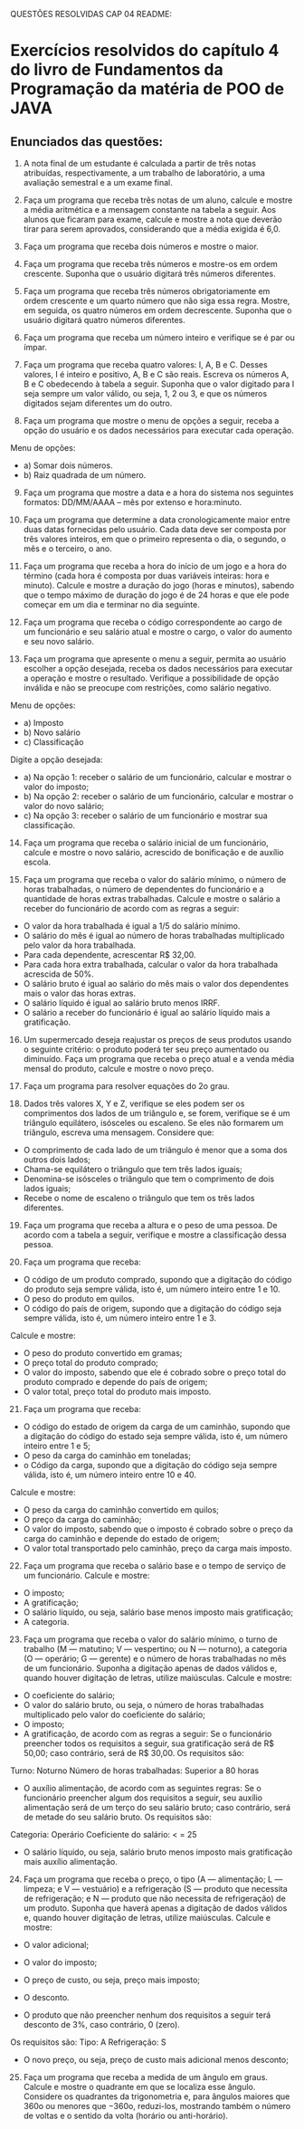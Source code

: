 QUESTÕES RESOLVIDAS CAP 04 README:

# Exercícios resolvidos do capítulo 4 do livro de Fundamentos da Programação da matéria de POO de JAVA

## Enunciados das questões:
1. A nota final de um estudante é calculada a partir de três notas atribuídas, respectivamente, a um trabalho de laboratório, a uma avaliação semestral e a um exame final.

2. Faça um programa que receba três notas de um aluno, calcule e mostre a média aritmética e a mensagem constante na tabela a seguir. Aos alunos que ficaram para exame, calcule e mostre a nota que deverão tirar para serem aprovados, considerando que a média exigida é 6,0.

3. Faça um programa que receba dois números e mostre o maior.

4. Faça um programa que receba três números e mostre-os em ordem crescente. Suponha que o usuário digitará três números diferentes.

5. Faça um programa que receba três números obrigatoriamente em ordem crescente e um quarto número que não siga essa regra. Mostre, em seguida, os quatro números em ordem decrescente. Suponha que o usuário digitará quatro números diferentes.

6. Faça um programa que receba um número inteiro e verifique se é par ou ímpar.

7. Faça um programa que receba quatro valores: I, A, B e C. Desses valores, I é inteiro e positivo, A, B e C são reais. Escreva os números A, B e C obedecendo à tabela a seguir. Suponha que o valor digitado para I seja sempre um valor válido, ou seja, 1, 2 ou 3, e que os números digitados sejam diferentes um do outro.

8. Faça um programa que mostre o menu de opções a seguir, receba a opção do usuário e os dados necessários para executar cada operação.

Menu de opções:
- a) Somar dois números.
- b) Raiz quadrada de um número.

9. Faça um programa que mostre a data e a hora do sistema nos seguintes formatos: DD/MM/AAAA – mês por extenso e hora:minuto.

10. Faça um programa que determine a data cronologicamente maior entre duas datas fornecidas pelo usuário. Cada data deve ser composta por três valores inteiros, em que o primeiro representa o dia, o segundo, o mês e o terceiro, o ano.

11. Faça um programa que receba a hora do início de um jogo e a hora do término (cada hora é composta por duas variáveis inteiras: hora e minuto). Calcule e mostre a duração do jogo (horas e minutos), sabendo que o tempo máximo de duração do jogo é de 24 horas e que ele pode começar em um dia e terminar no dia seguinte.

12. Faça um programa que receba o código correspondente ao cargo de um funcionário e seu salário atual e mostre o cargo, o valor do aumento e seu novo salário.
  
13. Faça um programa que apresente o menu a seguir, permita ao usuário escolher a opção desejada, receba os dados necessários para executar a operação e mostre o resultado. Verifique a possibilidade de opção inválida e não se preocupe com restrições, como salário negativo.

Menu de opções:
- a) Imposto
- b) Novo salário
- c) Classificação

Digite a opção desejada:
- a) Na opção 1: receber o salário de um funcionário, calcular e mostrar o valor do imposto;
- b) Na opção 2: receber o salário de um funcionário, calcular e mostrar o valor do novo salário;
- c) Na opção 3: receber o salário de um funcionário e mostrar sua classificação.
   
14. Faça um programa que receba o salário inicial de um funcionário, calcule e mostre o novo salário, acrescido de bonificação e de auxílio escola.
  
15. Faça um programa que receba o valor do salário mínimo, o número de horas trabalhadas, o número de dependentes do funcionário e a quantidade de horas extras trabalhadas. Calcule e mostre o salário
a receber do funcionário de acordo com as regras a seguir:

- O valor da hora trabalhada é igual a 1/5 do salário mínimo.
- O salário do mês é igual ao número de horas trabalhadas multiplicado pelo valor da hora trabalhada.
- Para cada dependente, acrescentar R$ 32,00.
- Para cada hora extra trabalhada, calcular o valor da hora trabalhada acrescida de 50%.
- O salário bruto é igual ao salário do mês mais o valor dos dependentes mais o valor das horas extras.
- O salário líquido é igual ao salário bruto menos IRRF.
- O salário a receber do funcionário é igual ao salário líquido mais a gratificação.
  
16. Um supermercado deseja reajustar os preços de seus produtos usando o seguinte critério: o produto poderá ter seu preço aumentado ou diminuído. Faça um programa que receba o preço atual e a venda média mensal do produto, calcule e mostre o novo preço.

17. Faça um programa para resolver equações do 2o grau.
  
18. Dados três valores X, Y e Z, verifique se eles podem ser os comprimentos dos lados de um triângulo e, se forem, verifique se é um triângulo equilátero, isósceles ou escaleno. Se eles não formarem um triângulo, escreva uma mensagem. Considere que:

- O comprimento de cada lado de um triângulo é menor que a soma dos outros dois lados;
- Chama-se equilátero o triângulo que tem três lados iguais;
- Denomina-se isósceles o triângulo que tem o comprimento de dois lados iguais;
- Recebe o nome de escaleno o triângulo que tem os três lados diferentes.
  
19. Faça um programa que receba a altura e o peso de uma pessoa. De acordo com a tabela a seguir, verifique e mostre a classificação dessa pessoa.
  
20. Faça um programa que receba:

- O código de um produto comprado, supondo que a digitação do código do produto seja sempre válida, isto é, um número inteiro entre 1 e 10.
- O peso do produto em quilos.
- O código do país de origem, supondo que a digitação do código seja sempre válida, isto é, um número inteiro entre 1 e 3.

Calcule e mostre:
- O peso do produto convertido em gramas;
- O preço total do produto comprado;
- O valor do imposto, sabendo que ele é cobrado sobre o preço total do produto comprado e depende do país de origem;
- O valor total, preço total do produto mais imposto.

21. Faça um programa que receba:

- O código do estado de origem da carga de um caminhão, supondo que a digitação do código do estado seja sempre válida, isto é, um número inteiro entre 1 e 5;
- O  peso da carga do caminhão em toneladas;
- o Código da carga, supondo que a digitação do código seja sempre válida, isto é, um número inteiro entre 10 e 40.

Calcule e mostre:

- O peso da carga do caminhão convertido em quilos;
- O preço da carga do caminhão;
- O valor do imposto, sabendo que o imposto é cobrado sobre o preço da carga do caminhão e depende do estado de origem;
- O valor total transportado pelo caminhão, preço da carga mais imposto.
  
22. Faça um programa que receba o salário base e o tempo de serviço de um funcionário. Calcule e mostre:

- O imposto;
- A gratificação;
- O salário líquido, ou seja, salário base menos imposto mais gratificação;
- A categoria.

23. Faça um programa que receba o valor do salário mínimo, o turno de trabalho (M — matutino; V — vespertino; ou N — noturno), a categoria (O — operário; G — gerente) e o número de horas trabalhadas no mês de um funcionário. Suponha a digitação apenas de dados válidos e, quando houver digitação de letras, utilize maiúsculas. Calcule e mostre:

- O coeficiente do salário;
- O valor do salário bruto, ou seja, o número de horas trabalhadas multiplicado pelo valor do coeficiente do salário;
- O imposto;
- A gratificação, de acordo com as regras a seguir: Se o funcionário preencher todos os requisitos a seguir, sua gratificação será de R$ 50,00; caso contrário, será de R$ 30,00. Os requisitos são:

Turno: Noturno
Número de horas trabalhadas: Superior a 80 horas

- O auxílio alimentação, de acordo com as seguintes regras: Se o funcionário preencher algum dos requisitos a seguir, seu auxílio alimentação será de um terço do seu salário bruto; caso contrário, será de metade do seu salário bruto. Os requisitos são:
  
Categoria: Operário
Coeficiente do salário: < = 25

- O salário líquido, ou seja, salário bruto menos imposto mais gratificação mais auxílio alimentação.

24. Faça um programa que receba o preço, o tipo (A — alimentação; L — limpeza; e V — vestuário) e a refrigeração (S — produto que necessita de refrigeração; e N — produto que não necessita de refrigeração) de um produto. Suponha que haverá apenas a digitação de dados válidos e, quando houver digitação de letras, utilize maiúsculas. Calcule e mostre:

- O valor adicional;
- O valor do imposto;
- O preço de custo, ou seja, preço mais imposto;
- O desconto.
  
- O produto que não preencher nenhum dos requisitos a seguir terá desconto de 3%, caso contrário, 0 (zero).

Os requisitos são:
Tipo: A
Refrigeração: S

- O novo preço, ou seja, preço de custo mais adicional menos desconto;
  
25. Faça um programa que receba a medida de um ângulo em graus. Calcule e mostre o quadrante em que se localiza esse ângulo. Considere os quadrantes da trigonometria e, para ângulos maiores que 360o ou menores que −360o, reduzi-los, mostrando também o número de voltas e o sentido da volta (horário ou anti-horário).


